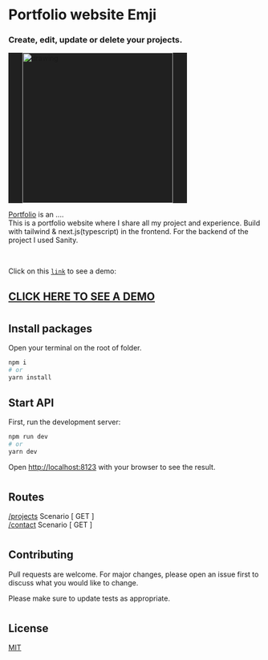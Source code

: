 # Portfolio website Emji
<h3>Create, edit, update or delete your projects.</h3>

<img src="https://portfolio-julienmatondotezolo.vercel.app/_next/image?url=https%3A%2F%2Fcdn.sanity.io%2Fimages%2Fwcv9lzq4%2Fproduction%2Fa483ade59beb122d44881dc954c435a4fe702ca2-2862x1506.png&w=3840&q=75" alt="drawing" width="300" style="background: #202020; padding: 0 2em"/>
</br>

[Portfolio](#) is an ....</br>
This is a portfolio website where I share all my project and experience. Build with tailwind & next.js(typescript) in the frontend. For the backend of the project I used Sanity.

</br>

Click on this [`link`](https://portfolio-julienmatondotezolo.vercel.app/) to see a demo:

## [CLICK HERE TO SEE A DEMO](https://portfolio-julienmatondotezolo.vercel.app/)
</tr>

#
## Install packages
Open your terminal on the root of folder.

```bash
npm i
# or
yarn install
```


## Start API
First, run the development server:

```bash
npm run dev
# or
yarn dev
```

Open [http://localhost:8123](http://localhost:8123) with your browser to see the result.

#
## Routes
[/projects](http://localhost:8123/projects/) Scenario [ GET ]</br>
[/contact](http://localhost:8123/contact/) Scenario [ GET ]</br>
#
## Contributing
Pull requests are welcome. For major changes, please open an issue first to discuss what you would like to change.

Please make sure to update tests as appropriate.
#
## License
[MIT](/LICENSE)
